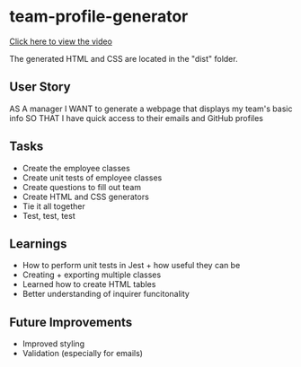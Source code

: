 # team-profile-generator

[Click here to view the video](https://drive.google.com/file/d/1wnbzkCWVeRJ7X4IjvDhmbbpPlBFa7PTQ/view)

The generated HTML and CSS are located in the "dist" folder.

## User Story
AS A manager
I WANT to generate a webpage that displays my team's basic info
SO THAT I have quick access to their emails and GitHub profiles

## Tasks
- Create the employee classes
- Create unit tests of employee classes
- Create questions to fill out team
- Create HTML and CSS generators
- Tie it all together
- Test, test, test

## Learnings
- How to perform unit tests in Jest + how useful they can be
- Creating + exporting multiple classes
- Learned how to create HTML tables
- Better understanding of inquirer funcitonality

## Future Improvements
- Improved styling
- Validation (especially for emails)
